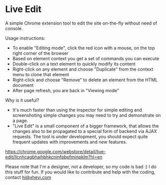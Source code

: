 # Live Edit

A simple Chrome extension tool to edit the site on-the-fly without need of console.

Usage instructions:
- To enable "Editing mode", click the red icon with a mouse, on the top right corner of the browser
- Based on element context you get a set of commands you can execute
- Double-click on a text element to quickly modify its content
- Right-click on any element and choose "Duplicate" from the context menu to clone that element
- Right-click and choose "Remove" to delete an element from the HTML document
- After page refresh, you are back in "Viewing mode"

Why is it useful?
- It's much faster than using the inspector for simple editing and screenshoting simple changes you may need to try and demonstrate on a page.
- "Live Edit" is a small component of a bigger framework, that allows the changes also to be propagated to a special form of backend via AJAX requests. The tool is under development, you should expect quite frequent updates with improvements and new features.

https://chrome.google.com/webstore/detail/live-edit/llcnhcagbhaihbhkcninfpbpfminpklm?hl=en

Please note that I'm a designer, not a developer, so my code is bad :) I do this stuff for fun. If you would like to contribute and help with the coding, contact  hi@xhevi.com
